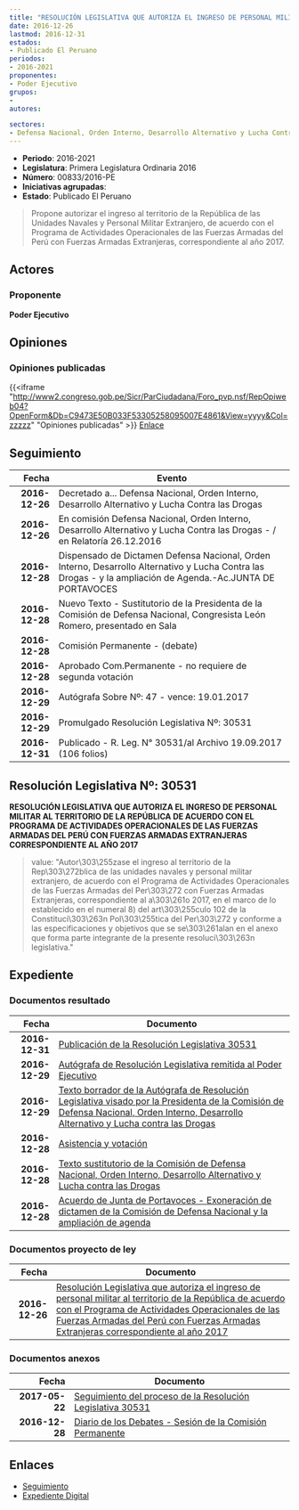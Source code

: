 ```yaml
---
title: "RESOLUCIÓN LEGISLATIVA QUE AUTORIZA EL INGRESO DE PERSONAL MILITAR AL TERRITORIO DE LA REPÚBLICA DE ACUERDO CON EL PROGRAMA DE ACTIVIDADES OPERACIONALES DE LAS FUERZAS ARMADAS DEL PERÚ CON FUERZAS ARMADAS EXTRANJERAS CORRESPONDIENTE AL AÑO 2017"
date: 2016-12-26
lastmod: 2016-12-31
estados:
- Publicado El Peruano
periodos:
- 2016-2021
proponentes:
- Poder Ejecutivo
grupos:
- 
autores:

sectores:
- Defensa Nacional, Orden Interno, Desarrollo Alternativo y Lucha Contra las Drogas
---
```

- **Periodo**: 2016-2021
- **Legislatura**: Primera Legislatura Ordinaria 2016
- **Número**: 00833/2016-PE
- **Iniciativas agrupadas**: 
- **Estado**: Publicado El Peruano

> Propone autorizar el ingreso al territorio de la República de las Unidades Navales y Personal Militar Extranjero, de acuerdo con el Programa de Actividades Operacionales de las Fuerzas Armadas del Perú con Fuerzas Armadas Extranjeras, correspondiente al año 2017.


## Actores

### Proponente

**Poder Ejecutivo**

## Opiniones

### Opiniones publicadas

{{<iframe "http://www2.congreso.gob.pe/Sicr/ParCiudadana/Foro_pvp.nsf/RepOpiweb04?OpenForm&Db=C9473E50B033F53305258095007E4861&View=yyyy&Col=zzzzz" "Opiniones publicadas" >}}
[Enlace](http://www2.congreso.gob.pe/Sicr/ParCiudadana/Foro_pvp.nsf/RepOpiweb04?OpenForm&Db=C9473E50B033F53305258095007E4861&View=yyyy&Col=zzzzz)


## Seguimiento

| Fecha | Evento |
|------:|--------|
| **2016-12-26** | Decretado a... Defensa Nacional, Orden Interno, Desarrollo Alternativo y Lucha Contra las Drogas |
| **2016-12-26** | En comisión Defensa Nacional, Orden Interno, Desarrollo Alternativo y Lucha Contra las Drogas - / en Relatoría 26.12.2016 |
| **2016-12-28** | Dispensado de Dictamen Defensa Nacional, Orden Interno, Desarrollo Alternativo y Lucha Contra las Drogas - y la ampliación de Agenda.-Ac.JUNTA DE PORTAVOCES |
| **2016-12-28** | Nuevo Texto - Sustitutorio de la Presidenta de la Comisión de Defensa Nacional, Congresista León Romero, presentado en Sala |
| **2016-12-28** | Comisión Permanente - (debate) |
| **2016-12-28** | Aprobado Com.Permanente - no requiere de segunda votación |
| **2016-12-29** | Autógrafa Sobre Nº: 47 - vence: 19.01.2017 |
| **2016-12-29** | Promulgado Resolución Legislativa Nº: 30531 |
| **2016-12-31** | Publicado - R. Leg. N° 30531/al Archivo 19.09.2017 (106 folios) |

## Resolución Legislativa Nº: 30531

**RESOLUCIÓN LEGISLATIVA QUE AUTORIZA EL INGRESO DE PERSONAL MILITAR AL TERRITORIO DE LA REPÚBLICA DE ACUERDO CON EL PROGRAMA DE ACTIVIDADES OPERACIONALES DE LAS FUERZAS ARMADAS DEL PERÚ CON FUERZAS ARMADAS EXTRANJERAS CORRESPONDIENTE AL AÑO 2017**

> value: "Autor\303\255zase el ingreso al territorio de la Rep\303\272blica de las unidades navales y personal militar extranjero, de acuerdo con el Programa de Actividades Operacionales de las Fuerzas Armadas del Per\303\272 con Fuerzas Armadas Extranjeras, correspondiente al a\303\261o 2017, en el marco de lo establecido en el numeral 8) del art\303\255culo 102 de la Constituci\303\263n Pol\303\255tica del Per\303\272 y conforme a las especificaciones y objetivos que se se\303\261alan en el anexo que forma parte integrante de la presente resoluci\303\263n legislativa."


## Expediente

### Documentos resultado

| Fecha | Documento |
|------:|-----------|
| **2016-12-31** | [Publicación de la Resolución Legislativa 30531](http://www.leyes.congreso.gob.pe/Documentos/2016_2021/ADLP/Normas_Legales/30531-RLG.pdf) |
| **2016-12-29** | [Autógrafa de Resolución Legislativa remitida al Poder Ejecutivo](http://www.leyes.congreso.gob.pe/Documentos/2016_2021/Autografas/Ley_y_de_Resolucion_Legislativa/AU0083320161229.pdf) |
| **2016-12-29** | [Texto borrador de la Autógrafa de Resolución Legislativa visado por la Presidenta de la Comisión de Defensa Nacional, Orden Interno, Desarrollo Alternativo y Lucha contra las Drogas](http://www.leyes.congreso.gob.pe/Documentos/2016_2021/Texto_Borrador_de_Autografa/BAU0083320161229.pdf) |
| **2016-12-28** | [Asistencia y votación](http://www.leyes.congreso.gob.pe/Documentos/2016_2021/Asistencia_y_Votacion/Proyectos_de_Ley/AV0083320161228.pdf) |
| **2016-12-28** | [Texto sustitutorio de la Comisión de Defensa Nacional, Orden Interno, Desarrollo Alternativo y Lucha contra las Drogas](http://www.leyes.congreso.gob.pe/Documentos/2016_2021/Texto_Sustitutorio/Proyectos_de_Ley/TS0083320161228..pdf) |
| **2016-12-28** | [Acuerdo de Junta de Portavoces - Exoneración de dictamen de la Comisión de Defensa Nacional y la ampliación de agenda](http://www.leyes.congreso.gob.pe/Documentos/2016_2021/Acuerdos/Junta_Portavoces/AJP0083320161228..pdf) |

### Documentos proyecto de ley

| Fecha | Documento |
|------:|-----------|
| **2016-12-26** | [Resolución Legislativa que autoriza el ingreso de personal militar al territorio de la República de acuerdo con el Programa de Actividades Operacionales de las Fuerzas Armadas del Perú con Fuerzas Armadas Extranjeras correspondiente al año 2017](http://www.leyes.congreso.gob.pe/Documentos/2016_2021/Proyectos_de_Ley_y_de_Resoluciones_Legislativas/PL0083320161226..pdf) |

### Documentos anexos

| Fecha | Documento |
|------:|-----------|
| **2017-05-22** | [Seguimiento del proceso de la Resolución Legislativa 30531](http://www.leyes.congreso.gob.pe/Documentos/2016_2021/Seguimiento_de_Proyectos_de_Ley/00833PL20170522.pdf) |
| **2016-12-28** | [Diario de los Debates - Sesión de la Comisión Permanente](http://www2.congreso.gob.pe/Sicr/DiarioDebates/Publicad.nsf/SesionesPleno/05256D6E0073DFE905258097007D2E64/$FILE/PER-2016-5.pdf) |

## Enlaces

- [Seguimiento](http://www2.congreso.gob.pe/Sicr/TraDocEstProc/CLProLey2016.nsf/f7fff46988ca05b1052578e100829cc7/6309a192c156d12605258095005c9af3?OpenDocument)
- [Expediente Digital](http://www2.congreso.gob.pe/Sicr/TraDocEstProc/CLProLey2016.nsf/f7fff46988ca05b1052578e100829cc7/6309a192c156d12605258095005c9af3?OpenDocument&Click=05257FB7005EB655.eb71d0cf91d8294e05256cdf006b5706/$Body/0.1C6C)

